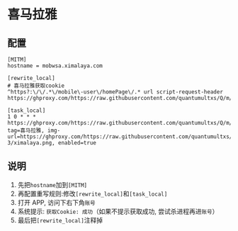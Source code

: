 # 喜马拉雅

## 配置

```properties
[MITM]
hostname = mobwsa.ximalaya.com

[rewrite_local]
# 喜马拉雅获取cookie
^https?:\/\/.*\/mobile\-user\/homePage\/.* url script-request-header https://ghproxy.com/https://raw.githubusercontent.com/quantumultxs/Q/m/task/ximalaya/ximalaya.cookie.js

[task_local]
1 0 * * * https://ghproxy.com/https://raw.githubusercontent.com/quantumultxs/Q/m/task/ximalaya/ximalaya.js, tag=喜马拉雅, img-url=https://ghproxy.com/https://raw.githubusercontent.com/quantumultxs/Q/m/icons/Orz-3/ximalaya.png, enabled=true
```

## 说明

1. 先把`hostname`加到`[MITM]`
2. 再配置重写规则:修改`[rewrite_local]`和`[task_local]`
3. 打开 APP, 访问下右下角`账号`
4. 系统提示: `获取Cookie: 成功`（如果不提示获取成功, 尝试杀进程再进`账号`）
5. 最后把`[rewrite_local]`注释掉
